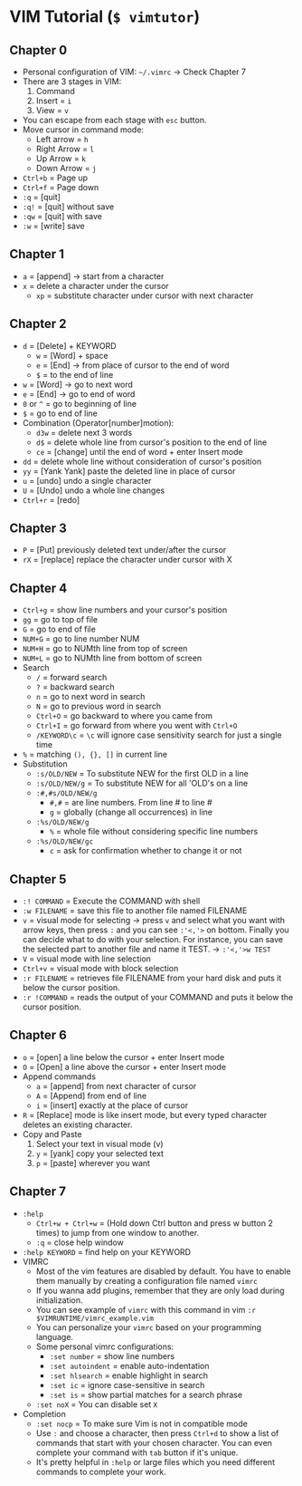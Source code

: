 # **VIM Tutorial** (`$ vimtutor`)

## Chapter 0
- Personal configuration of VIM: `~/.vimrc` -> Check Chapter 7
- There are 3 stages in VIM:
  1. Command
  2. Insert = `i`
  3. View = `v`
- You can escape from each stage with `esc` button.
- Move cursor in command mode:
  - Left arrow = `h`
  - Right Arrow = `l`
  - Up Arrow = `k`
  - Down Arrow = `j`
- `Ctrl+b` = Page up
- `Ctrl+f` = Page down
- `:q` = [quit]
- `:q!` = [quit] without save
- `:qw` = [quit] with save
- `:w` = [write] save

## Chapter 1
- `a` = [append] -> start from a character 
- `x` = delete a character under the cursor
  - `xp` = substitute character under cursor with next character

## Chapter 2
- `d` = [Delete] + KEYWORD
  - `w` = [Word] + space
  - `e` = [End] -> from place of cursor to the end of word
  - `$` = to the end of line
- `w` = [Word] -> go to next word
- `e` = [End] -> go to end of word
- `0` or `^` = go to beginning of line
- `$` = go to end of line
- Combination (Operator[number]motion):
  - `d3w` = delete next 3 words
  - `d$` = delete whole line from cursor's position to the end of line
  - `ce` = [change] until the end of word + enter Insert mode
- `dd` = delete whole line without consideration of cursor's position
- `yy` = [Yank Yank] paste the deleted line in place of cursor
- `u` = [undo] undo a single character
- `U` = [Undo] undo a whole line changes
- `Ctrl+r` = [redo]

## Chapter 3
- `P` = [Put] previously deleted text under/after the cursor
- `rX` = [replace] replace the character under cursor with X

## Chapter 4
- `Ctrl+g` = show line numbers and your cursor's position
- `gg` = go to top of file
- `G` = go to end of file
- `NUM+G` = go to line number NUM
- `NUM+H` = go to NUMth line from top of screen
- `NUM+L` = go to NUMth line from bottom of screen
- Search
  - `/` = forward search
  - `?` = backward search
  - `n` = go to next word in search
  - `N` = go to previous word in search
  - `Ctrl+O` = go backward to where you came from
  - `Ctrl+I` = go forward from where you went with `Ctrl+O`
  - `/KEYWORD\c` = `\c` will ignore case sensitivity search for just a single time
- `%` = matching `(), {}, []` in current line
- Substitution
  - `:s/OLD/NEW` = To substitute NEW for the first OLD in a line
  - `:s/OLD/NEW/g` = To substitute NEW for all 'OLD's on a line
  - `:#,#s/OLD/NEW/g`
    - `#,#` = are line numbers. From line # to line #
    - `g` = globally (change all occurrences) in line
  - `:%s/OLD/NEW/g`
    - `%` = whole file without considering specific line numbers
  - `:%s/OLD/NEW/gc`
    - `c` = ask for confirmation whether to change it or not

## Chapter 5
- `:! COMMAND` = Execute the COMMAND with shell
- `:w FILENAME` = save this file to another file named FILENAME
- `v` = visual mode for selecting -> press `v` and select what you want with arrow keys, then press `:` and you can see `:'<,'>` on bottom. Finally you can decide what to do with your selection. For instance, you can save the selected part to another file and name it TEST. -> `:'<,'>w TEST`
- `V` = visual mode with line selection
- `Ctrl+v` = visual mode with block selection
- `:r FILENAME` = retrieves file FILENAME from your hard disk and puts it below the cursor position.
- `:r !COMMAND` = reads the output of your COMMAND and puts it below the cursor position.

## Chapter 6
- `o` = [open] a line below the cursor + enter Insert mode
- `O` = [Open] a line above the cursor + enter Insert mode
- Append commands
  - `a` = [append] from next character of cursor
  - `A` = [Append] from end of line
  - `i` = [insert] exactly at the place of cursor
- `R` = [Replace] mode is like insert mode, but every typed character deletes an existing character.
- Copy and Paste
  1. Select your text in visual mode (v)
  2. `y` = [yank] copy your selected text
  3. `p` = [paste] wherever you want

## Chapter 7
- `:help`
  - `Ctrl+w + Ctrl+w` = (Hold down Ctrl button and press w button 2 times) to jump from one window to another.
  - `:q` = close help window
- `:help KEYWORD` = find help on your KEYWORD
- VIMRC
  - Most of the vim features are disabled by default. You have to enable them manually by creating a configuration file named `vimrc`
  - If you wanna add plugins, remember that they are only load during initialization.
  - You can see example of `vimrc` with this command in vim `:r $VIMRUNTIME/vimrc_example.vim`
  - You can personalize your `vimrc` based on your programming language.
  - Some personal vimrc configurations:
    - `:set number` = show line numbers
    - `:set autoindent` = enable auto-indentation
    - `:set hlsearch` = enable highlight in search
    - `:set ic` = ignore case-sensitive in search
    - `:set is` = show partial matches for a search phrase
  - `:set noX` = You can disable set `X`
- Completion
  - `:set nocp` = To make sure Vim is not in compatible mode
  - Use `:` and choose a character, then press `Ctrl+d` to show a list of commands that start with your chosen character. You can even complete your command with `tab` button if it's unique.
  - It's pretty helpful in `:help` or large files which you need different commands to complete your work.
